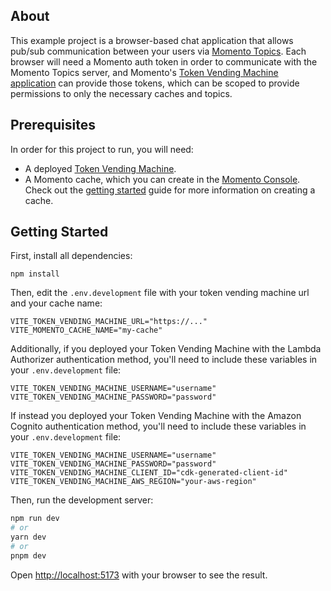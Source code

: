 ## About

This example project is a browser-based chat application that allows pub/sub communication between your users via [Momento Topics](https://docs.momentohq.com/introduction/momento-topics). Each browser will need a Momento auth token in order to communicate with the Momento Topics server, and Momento's [Token Vending Machine application](https://github.com/momentohq/client-sdk-javascript/tree/main/examples/nodejs/token-vending-machine) can provide those tokens, which can be scoped to provide permissions to only the necessary caches and topics.

## Prerequisites

In order for this project to run, you will need:

- A deployed [Token Vending Machine](https://github.com/momentohq/client-sdk-javascript/tree/main/examples/nodejs/token-vending-machine).
- A Momento cache, which you can create in the [Momento Console](https://console.gomomento.com). Check out the [getting started](https://docs.momentohq.com/getting-started) guide for more information on creating a cache.

## Getting Started

First, install all dependencies:

```
npm install
```

Then, edit the `.env.development` file with your token vending machine url and your cache name:

```
VITE_TOKEN_VENDING_MACHINE_URL="https://..."
VITE_MOMENTO_CACHE_NAME="my-cache"
```

Additionally, if you deployed your Token Vending Machine with the Lambda Authorizer authentication method, you'll need to include these variables in your `.env.development` file:

```
VITE_TOKEN_VENDING_MACHINE_USERNAME="username"
VITE_TOKEN_VENDING_MACHINE_PASSWORD="password"
```

If instead you deployed your Token Vending Machine with the Amazon Cognito authentication method, you'll need to include these variables in your `.env.development` file:

```
VITE_TOKEN_VENDING_MACHINE_USERNAME="username"
VITE_TOKEN_VENDING_MACHINE_PASSWORD="password"
VITE_TOKEN_VENDING_MACHINE_CLIENT_ID="cdk-generated-client-id"
VITE_TOKEN_VENDING_MACHINE_AWS_REGION="your-aws-region"
```


Then, run the development server:

```bash
npm run dev
# or
yarn dev
# or
pnpm dev
```

Open [http://localhost:5173](http://localhost:5173) with your browser to see the result.
